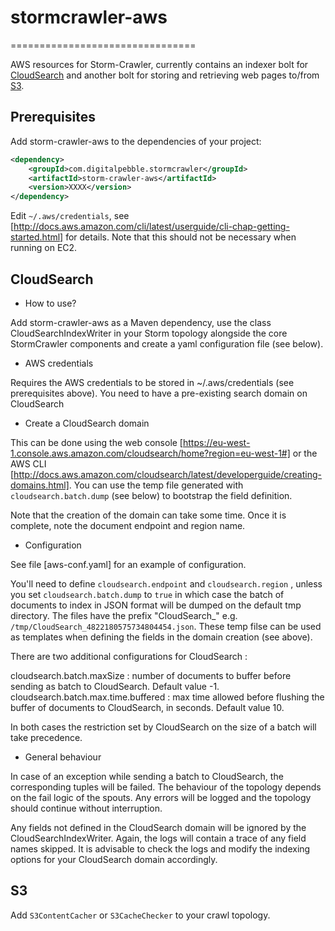 # stormcrawler-aws
================================

AWS resources for Storm-Crawler, currently contains an indexer bolt for [CloudSearch](https://aws.amazon.com/cloudsearch/) and another bolt for storing and retrieving web pages to/from [S3](https://aws.amazon.com/s3/).

## Prerequisites

Add storm-crawler-aws to the dependencies of your project\:

```xml
<dependency>
    <groupId>com.digitalpebble.stormcrawler</groupId>
    <artifactId>storm-crawler-aws</artifactId>
    <version>XXXX</version>
</dependency>
```
Edit `~/.aws/credentials`, see [http://docs.aws.amazon.com/cli/latest/userguide/cli-chap-getting-started.html] for details. Note that this should not be necessary when running on EC2.


## CloudSearch

* How to use?

Add storm-crawler-aws as a Maven dependency, use the class CloudSearchIndexWriter in your Storm topology alongside the core StormCrawler components and create a yaml configuration file (see below).

* AWS credentials 

Requires the AWS credentials to be stored in ~/.aws/credentials (see prerequisites above). You need to have a pre-existing search domain on CloudSearch 

* Create a CloudSearch domain

This can be done using the web console [https://eu-west-1.console.aws.amazon.com/cloudsearch/home?region=eu-west-1#] or the AWS CLI [http://docs.aws.amazon.com/cloudsearch/latest/developerguide/creating-domains.html]. You can use the temp file generated with `cloudsearch.batch.dump` (see below) to bootstrap the field definition. 

Note that the creation of the domain can take some time. Once it is complete, note the document endpoint and region name.

* Configuration

See file [aws-conf.yaml] for an example of configuration. 

You'll need to define `cloudsearch.endpoint` and `cloudsearch.region` , unless you set `cloudsearch.batch.dump` to `true` in which case the batch of documents to index in JSON format will be dumped on the default tmp directory. The files have the prefix "CloudSearch_" e.g. `/tmp/CloudSearch_4822180575734804454.json`. These temp filse can be used as templates when defining the fields in the domain creation (see above).

There are two additional configurations for CloudSearch \:

cloudsearch.batch.maxSize \: number of documents to buffer before sending as batch to CloudSearch. Default value -1.
cloudsearch.batch.max.time.buffered \: max time allowed before flushing the buffer of documents to CloudSearch, in seconds. Default value 10.

In both cases the restriction set by CloudSearch on the size of a batch will take precedence. 
  
* General behaviour

In case of an exception while sending a batch to CloudSearch, the corresponding tuples will be failed. The behaviour of the topology depends on the fail logic of the spouts. Any errors will be logged and the topology should continue without interruption.

Any fields not defined in the CloudSearch domain will be ignored by the CloudSearchIndexWriter. Again, the logs will contain a trace of any field names skipped. It is advisable to check the logs and modify the indexing options for your CloudSearch domain accordingly.

## S3

Add `S3ContentCacher` or `S3CacheChecker` to your crawl topology.



